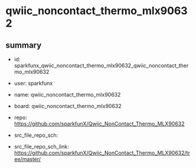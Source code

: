 # qwiic_noncontact_thermo_mlx90632
 
## summary 
* id: sparkfunx_qwiic_noncontact_thermo_mlx90632_qwiic_noncontact_thermo_mlx90632
* user: sparkfunx
* name: qwiic_noncontact_thermo_mlx90632
* board: qwiic_noncontact_thermo_mlx90632
* repo: https://github.com/sparkfunX/Qwiic_NonContact_Thermo_MLX90632



* src_file_repo_sch: 
* src_file_repo_sch_link: https://github.com/sparkfunX/Qwiic_NonContact_Thermo_MLX90632/tree/master/






